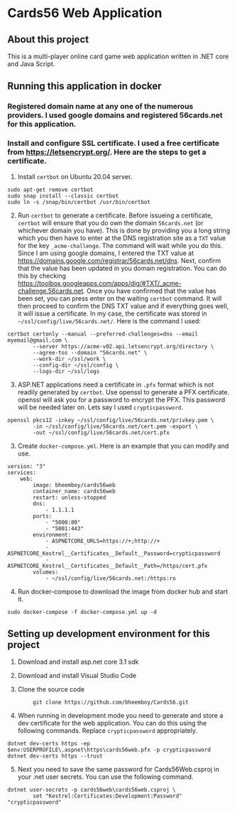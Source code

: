 # Cards56 Web Application
## About this project
This is a multi-player online card game web application written in .NET core and Java Script.

## Running this application in docker

### Registered domain name at any one of the numerous providers. I used google domains and registered 56cards.net for this application.

### Install and configure SSL certificate. I used a free certificate from https://letsencrypt.org/. Here are the steps to get a certificate.

1. Install `certbot` on Ubuntu 20.04 server.
```
sudo apt-get remove certbot
sudo snap install --classic certbot
sudo ln -s /snap/bin/certbot /usr/bin/certbot
```
2. Run `certbot` to generate a certificate. Before issueing a certificate, `certbot` will ensure that you do own the domain `56cards.net` (or whichever domain you have). This is done by providing you a long string which you then have to enter at the DNS registration site as a `TXT` value for the key `_acme-challenge`. The command will wait while you do this. 
Since I am using google domains, I entered the TXT value at https://domains.google.com/registrar/56cards.net/dns. Next, confirm that the value has been updated in you domain registration. You can do this by checking https://toolbox.googleapps.com/apps/dig/#TXT/_acme-challenge.56cards.net.
Once you have confirmed that the value has been set, you can press enter on the waiting `certbot` command. It will then proceed to confirm the DNS TXT value and if everything goes well, it will issue a certificate. In my case, the certificate was stored in `~/ssl/config/live/56cards.net/`. Here is the command I used:
```
certbot certonly --manual --preferred-challenges=dns --email myemail@gmail.com \
        --server https://acme-v02.api.letsencrypt.org/directory \
        --agree-tos --domain "56cards.net" \
        --work-dir ~/ssl/work \
        --config-dir ~/ssl/config \
        --logs-dir ~/ssl/logs
```

3. ASP.NET applications need a certificate in `.pfx` format which is not readily generated by `certbot`. Use openssl to generate a PFX certificate. openssl will ask you for a password to encrypt the PFX. This password will be needed later on. Lets say I used `crypticpassword`.
```
openssl pkcs12 -inkey ~/ssl/config/live/56cards.net/privkey.pem \
        -in ~/ssl/config/live/56cards.net/cert.pem -export \ 
        -out ~/ssl/config/live/56cards.net/cert.pfx
```

3. Create `docker-compose.yml`. Here is an example that you can modify and use.
```YML
version: "3"
services:
    web:
        image: bheemboy/cards56web
        container_name: cards56web
        restart: unless-stopped
        dns:
            - 1.1.1.1
        ports:
            - "5000:80"
            - "5001:443"
        environment:
            - ASPNETCORE_URLS=https://+;http://+
            - ASPNETCORE_Kestrel__Certificates__Default__Password=crypticpassword
            - ASPNETCORE_Kestrel__Certificates__Default__Path=/https/cert.pfx
        volumes:
            - ~/ssl/config/live/56cards.net:/https:ro
```

4. Run docker-compose to download the image from docker hub and start it.
```
sudo docker-compose -f docker-compose.yml up -d
```

## Setting up development environment for this project

1. Download and install asp.net core 3.1 sdk

2. Download and install Visual Studio Code

3. Clone the source code
```
        git clone https://github.com/bheemboy/Cards56.git
```
4. When running in development mode you need to generate and store a dev certificate for the web application. You can do this using the following commands. Replace `crypticpassword` appropriately.
```
dotnet dev-certs https -ep $env:USERPROFILE\.aspnet\https\cards56web.pfx -p crypticpassword
dotnet dev-certs https --trust
```
5. Next you need to save the same password for Cards56Web.csproj in your .net user secrets. You can use the following command.

```
dotnet user-secrets -p cards56web\cards56web.csproj \
        set "Kestrel:Certificates:Development:Password" "crypticpassword"
```
